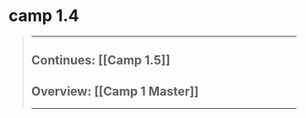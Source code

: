 # camp 1.4

> ______________________________________________________________________
>
> ## Continues: \[[Camp 1.5]\]
>
> ## Overview: \[[Camp 1 Master]\]
>
> ______________________________________________________________________
